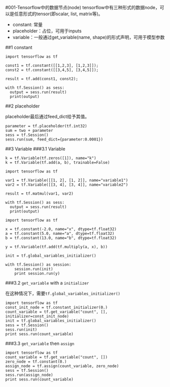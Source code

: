 #001-Tensorflow中的数据节点(node)
tensorflow中有三种形式的数据node，可以是任意形式的tensor(即scalar, list, matrix等)。

* constant: 常量
* placeholder：占位，可用于inputs
* variable：一般通过get_variable(name, shape)的形式声明，可用于模型参数
 
##1 constant
```
import tensorflow as tf

const1 = tf.constant([[1,2,3], [1,2,3]]);
const2 = tf.constant([[3,4,5], [3,4,5]]);

result = tf.add(const1, const2);

with tf.Session() as sess:
  output = sess.run(result)
  print(output)

```

##2 placeholder 

placeholder最后通过feed_dict给予其值。

```
parameter = tf.placeholder(tf.int32)
sum = two + parameter
sess = tf.Session()
sess.run(sum, feed_dict={parameter:0.0001})
```

##3 Variable
###3.1 Variable

```
k = tf.Variable(tf.zeros([1]), name="k")
k = tf.Variable(tf.add(a, b), trainable=False)
```

```
import tensorflow as tf

var1 = tf.Variable([[1, 2], [1, 2]], name="variable1")
var2 = tf.Variable([[3, 4], [3, 4]], name="variable2")

result = tf.matmul(var1, var2)

with tf.Session() as sess:
  output = sess.run(result)
  print(output)
```

```
import tensorflow as tf

x = tf.constant(-2.0, name="x", dtype=tf.float32)
a = tf.constant(5.0, name="a", dtype=tf.float32)
b = tf.constant(13.0, name="b", dtype=tf.float32)

y = tf.Variable(tf.add(tf.multiply(a, x), b))

init = tf.global_variables_initializer()

with tf.Session() as session:
    session.run(init)
    print session.run(y)
```

###3.2 `get_variable` with a `initializer`

在这种情况下，需要`tf.global_variables_initializer()`

```
import tensorflow as tf
const_init_node = tf.constant_initializer(0.)
count_variable = tf.get_variable("count", [], initializer=const_init_node)
init = tf.global_variables_initializer()
sess = tf.Session()
sess.run(init)
print sess.run(count_variable)
```

###3.3 `get_variable` then `assign`

```
import tensorflow as tf
count_variable = tf.get_variable("count", [])
zero_node = tf.constant(0.)
assign_node = tf.assign(count_variable, zero_node)
sess = tf.Session()
sess.run(assign_node)
print sess.run(count_variable)
```





